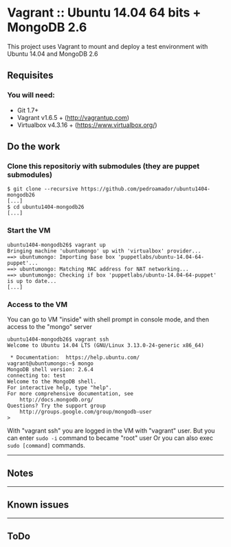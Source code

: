 # Vagrant :: Ubuntu 14.04 64 bits + MongoDB 2.6

This project uses Vagrant to mount and deploy a test environment with Ubuntu 14.04 and MongoDB 2.6

## Requisites

### You will need:

  * Git 1.7+
  * Vagrant v1.6.5 + (http://vagrantup.com)
  * Virtualbox v4.3.16 + (https://www.virtualbox.org/)

## Do the work

### Clone this repositoriy with submodules (they are puppet submodules)

    $ git clone --recursive https://github.com/pedroamador/ubuntu1404-mongodb26
    [...]
    $ cd ubuntu1404-mongodb26
    [...]

### Start the VM

    ubuntu1404-mongodb26$ vagrant up
    Bringing machine 'ubuntumongo' up with 'virtualbox' provider...
    ==> ubuntumongo: Importing base box 'puppetlabs/ubuntu-14.04-64-puppet'...
    ==> ubuntumongo: Matching MAC address for NAT networking...
    ==> ubuntumongo: Checking if box 'puppetlabs/ubuntu-14.04-64-puppet' is up to date...
    [...]

### Access to the VM

You can go to VM "inside" with shell prompt in console mode, and then access to the "mongo" server

    ubuntu1404-mongodb26$ vagrant ssh
    Welcome to Ubuntu 14.04 LTS (GNU/Linux 3.13.0-24-generic x86_64)

     * Documentation:  https://help.ubuntu.com/
    vagrant@ubuntumongo:~$ mongo
    MongoDB shell version: 2.6.4
    connecting to: test
    Welcome to the MongoDB shell.
    For interactive help, type "help".
    For more comprehensive documentation, see
	    http://docs.mongodb.org/
    Questions? Try the support group
	    http://groups.google.com/group/mongodb-user
    >

With "vagrant ssh" you are logged in the VM with "vagrant" user. 
But you can enter `sudo -i` command to became "root" user
Or you can also exec `sudo [command]` commands.

---

## Notes

---

## Known issues

---

## ToDo


